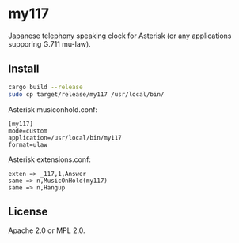# my117

Japanese telephony speaking clock for Asterisk (or any applications supporing G.711 mu-law).

## Install

```bash
cargo build --release
sudo cp target/release/my117 /usr/local/bin/
```

Asterisk musiconhold.conf:

```
[my117]
mode=custom
application=/usr/local/bin/my117
format=ulaw
```

Asterisk extensions.conf:

```
exten => _117,1,Answer
same => n,MusicOnHold(my117)
same => n,Hangup
```

## License

Apache 2.0 or MPL 2.0.
